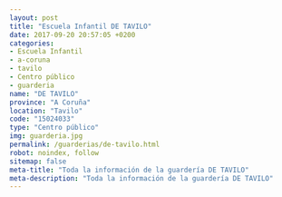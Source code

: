 ```yaml
---
layout: post
title: "Escuela Infantil DE TAVILO"
date: 2017-09-20 20:57:05 +0200
categories:
- Escuela Infantil
- a-coruna
- tavilo
- Centro público
- guarderia
name: "DE TAVILO"
province: "A Coruña"
location: "Tavilo"
code: "15024033"
type: "Centro público"
img: guarderia.jpg
permalink: /guarderias/de-tavilo.html
robot: noindex, follow
sitemap: false
meta-title: "Toda la información de la guardería DE TAVILO"
meta-description: "Toda la información de la guardería DE TAVILO"
---
```

